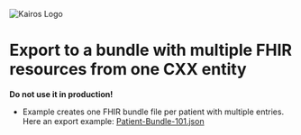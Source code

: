 ![Kairos Logo](https://kairos.de/wp-content/uploads/2023/11/bildschirm_KAIROS_RGB_einfach-e1699976791799.png "Kairos Logo")

Export to a bundle with multiple FHIR resources from one CXX entity
========================
**Do not use it in production!**

* Example creates one FHIR bundle file per patient with multiple entries. Here an export example: [Patient-Bundle-101.json](Patient-Bundle-101.json)
